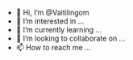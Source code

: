 - 👋 Hi, I’m @Vaitilingom
- 👀 I’m interested in ...
- 🌱 I’m currently learning ...
- 💞️ I’m looking to collaborate on ...
- 📫 How to reach me ...

<!---
Vaitilingom/Vaitilingom is a ✨ special ✨ repository because its `README.md` (this file) appears on your GitHub profile.
You can click the Preview link to take a look at your changes.
--->
